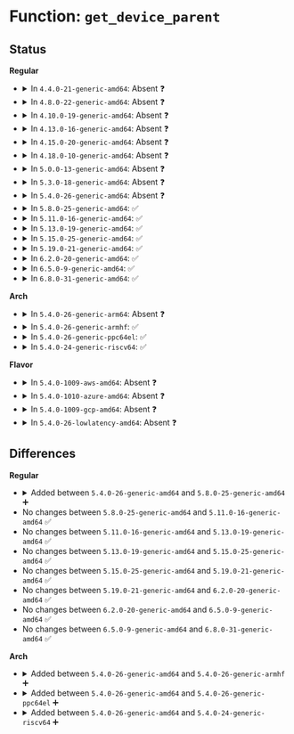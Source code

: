 # Function: <code>get_device_parent</code>

## Status
<b>Regular</b>
<ul>
<li>
<details>
<summary>In <code>4.4.0-21-generic-amd64</code>: Absent ❓</summary>

```json
{
  "name": "get_device_parent",
  "collision_type": "Unique Static",
  "inline_type": "Selective",
  "funcs": [
    {
      "addr": 18446744071584380080,
      "name": "get_device_parent",
      "external": false,
      "loc": "drivers/base/core.c:779",
      "file": "drivers/base/core.c",
      "inline": "not declared, inlined",
      "caller_inline": [],
      "caller_func": [
        "drivers/base/core.c:device_move",
        "drivers/base/core.c:device_move",
        "drivers/base/core.c:device_add",
        "drivers/base/core.c:device_add"
      ]
    }
  ],
  "symbols": [
    {
      "addr": 18446744071584380080,
      "name": "get_device_parent.isra.19",
      "section": ".text",
      "bind": "STB_LOCAL",
      "size": 450
    }
  ]
}
```
</details>
</li>
<li>
<details>
<summary>In <code>4.8.0-22-generic-amd64</code>: Absent ❓</summary>

```json
{
  "name": "get_device_parent",
  "collision_type": "Unique Static",
  "inline_type": "Selective",
  "funcs": [
    {
      "addr": 18446744071584715296,
      "name": "get_device_parent",
      "external": false,
      "loc": "drivers/base/core.c:779",
      "file": "drivers/base/core.c",
      "inline": "not declared, inlined",
      "caller_inline": [],
      "caller_func": [
        "drivers/base/core.c:device_move",
        "drivers/base/core.c:device_add",
        "drivers/base/core.c:device_add"
      ]
    }
  ],
  "symbols": [
    {
      "addr": 18446744071584715296,
      "name": "get_device_parent.isra.19",
      "section": ".text",
      "bind": "STB_LOCAL",
      "size": 450
    }
  ]
}
```
</details>
</li>
<li>
<details>
<summary>In <code>4.10.0-19-generic-amd64</code>: Absent ❓</summary>

```json
{
  "name": "get_device_parent",
  "collision_type": "Unique Static",
  "inline_type": "Selective",
  "funcs": [
    {
      "addr": 18446744071584901728,
      "name": "get_device_parent",
      "external": false,
      "loc": "drivers/base/core.c:1348",
      "file": "drivers/base/core.c",
      "inline": "not declared, inlined",
      "caller_inline": [],
      "caller_func": [
        "drivers/base/core.c:device_move",
        "drivers/base/core.c:device_add",
        "drivers/base/core.c:device_add"
      ]
    }
  ],
  "symbols": [
    {
      "addr": 18446744071584901728,
      "name": "get_device_parent.isra.22",
      "section": ".text",
      "bind": "STB_LOCAL",
      "size": 450
    }
  ]
}
```
</details>
</li>
<li>
<details>
<summary>In <code>4.13.0-16-generic-amd64</code>: Absent ❓</summary>

```json
{
  "name": "get_device_parent",
  "collision_type": "Unique Static",
  "inline_type": "Selective",
  "funcs": [
    {
      "addr": 18446744071584987136,
      "name": "get_device_parent",
      "external": false,
      "loc": "drivers/base/core.c:1346",
      "file": "drivers/base/core.c",
      "inline": "not declared, inlined",
      "caller_inline": [],
      "caller_func": [
        "drivers/base/core.c:device_move",
        "drivers/base/core.c:device_add",
        "drivers/base/core.c:device_add"
      ]
    }
  ],
  "symbols": [
    {
      "addr": 18446744071584987136,
      "name": "get_device_parent.isra.24",
      "section": ".text",
      "bind": "STB_LOCAL",
      "size": 442
    }
  ]
}
```
</details>
</li>
<li>
<details>
<summary>In <code>4.15.0-20-generic-amd64</code>: Absent ❓</summary>

```json
{
  "name": "get_device_parent",
  "collision_type": "Unique Static",
  "inline_type": "Selective",
  "funcs": [
    {
      "addr": 18446744071585409072,
      "name": "get_device_parent",
      "external": false,
      "loc": "drivers/base/core.c:1481",
      "file": "drivers/base/core.c",
      "inline": "not declared, inlined",
      "caller_inline": [],
      "caller_func": [
        "drivers/base/core.c:device_move",
        "drivers/base/core.c:device_add",
        "drivers/base/core.c:device_add"
      ]
    }
  ],
  "symbols": [
    {
      "addr": 18446744071585409072,
      "name": "get_device_parent.isra.26",
      "section": ".text",
      "bind": "STB_LOCAL",
      "size": 442
    }
  ]
}
```
</details>
</li>
<li>
<details>
<summary>In <code>4.18.0-10-generic-amd64</code>: Absent ❓</summary>

```json
{
  "name": "get_device_parent",
  "collision_type": "Unique Static",
  "inline_type": "Selective",
  "funcs": [
    {
      "addr": 18446744071585654640,
      "name": "get_device_parent",
      "external": false,
      "loc": "drivers/base/core.c:1523",
      "file": "drivers/base/core.c",
      "inline": "not declared, inlined",
      "caller_inline": [],
      "caller_func": [
        "drivers/base/core.c:device_move",
        "drivers/base/core.c:device_move",
        "drivers/base/core.c:device_add"
      ]
    }
  ],
  "symbols": [
    {
      "addr": 18446744071585654640,
      "name": "get_device_parent.isra.30",
      "section": ".text",
      "bind": "STB_LOCAL",
      "size": 452
    }
  ]
}
```
</details>
</li>
<li>
<details>
<summary>In <code>5.0.0-13-generic-amd64</code>: Absent ❓</summary>

```json
{
  "name": "get_device_parent",
  "collision_type": "Unique Static",
  "inline_type": "Selective",
  "funcs": [
    {
      "addr": 18446744071585784336,
      "name": "get_device_parent",
      "external": false,
      "loc": "drivers/base/core.c:1597",
      "file": "drivers/base/core.c",
      "inline": "not declared, inlined",
      "caller_inline": [],
      "caller_func": [
        "drivers/base/core.c:device_move",
        "drivers/base/core.c:device_move",
        "drivers/base/core.c:device_add"
      ]
    }
  ],
  "symbols": [
    {
      "addr": 18446744071585784336,
      "name": "get_device_parent.isra.32",
      "section": ".text",
      "bind": "STB_LOCAL",
      "size": 453
    }
  ]
}
```
</details>
</li>
<li>
<details>
<summary>In <code>5.3.0-18-generic-amd64</code>: Absent ❓</summary>

```json
{
  "name": "get_device_parent",
  "collision_type": "Unique Static",
  "inline_type": "Selective",
  "funcs": [
    {
      "addr": 18446744071586015200,
      "name": "get_device_parent",
      "external": false,
      "loc": "drivers/base/core.c:1745",
      "file": "drivers/base/core.c",
      "inline": "not declared, inlined",
      "caller_inline": [],
      "caller_func": [
        "drivers/base/core.c:device_move",
        "drivers/base/core.c:device_move",
        "drivers/base/core.c:device_add"
      ]
    }
  ],
  "symbols": [
    {
      "addr": 18446744071586015200,
      "name": "get_device_parent.isra.0",
      "section": ".text",
      "bind": "STB_LOCAL",
      "size": 417
    }
  ]
}
```
</details>
</li>
<li>
<details>
<summary>In <code>5.4.0-26-generic-amd64</code>: Absent ❓</summary>

```json
{
  "name": "get_device_parent",
  "collision_type": "Unique Static",
  "inline_type": "Selective",
  "funcs": [
    {
      "addr": 18446744071586162912,
      "name": "get_device_parent",
      "external": false,
      "loc": "drivers/base/core.c:1782",
      "file": "drivers/base/core.c",
      "inline": "not declared, inlined",
      "caller_inline": [],
      "caller_func": [
        "drivers/base/core.c:device_move",
        "drivers/base/core.c:device_move",
        "drivers/base/core.c:device_add"
      ]
    }
  ],
  "symbols": [
    {
      "addr": 18446744071586162912,
      "name": "get_device_parent.isra.0",
      "section": ".text",
      "bind": "STB_LOCAL",
      "size": 417
    }
  ]
}
```
</details>
</li>
<li>
<details>
<summary>In <code>5.8.0-25-generic-amd64</code>: ✅</summary>

```c
struct kobject * get_device_parent(struct device * dev, struct device * parent)
```

```json
{
  "name": "get_device_parent",
  "collision_type": "Unique Static",
  "inline_type": "No",
  "funcs": [
    {
      "addr": 18446744071586921232,
      "name": "get_device_parent",
      "external": false,
      "loc": "drivers/base/core.c:2262",
      "file": "drivers/base/core.c",
      "inline": "seen, unknown",
      "caller_inline": [],
      "caller_func": [
        "drivers/base/core.c:device_move",
        "drivers/base/core.c:device_move",
        "drivers/base/core.c:device_add"
      ]
    }
  ],
  "symbols": [
    {
      "addr": 18446744071586921232,
      "name": "get_device_parent",
      "section": ".text",
      "bind": "STB_LOCAL",
      "size": 434
    }
  ]
}
```
</details>
</li>
<li>
<details>
<summary>In <code>5.11.0-16-generic-amd64</code>: ✅</summary>

```c
struct kobject * get_device_parent(struct device * dev, struct device * parent)
```

```json
{
  "name": "get_device_parent",
  "collision_type": "Unique Static",
  "inline_type": "No",
  "funcs": [
    {
      "addr": 18446744071587005856,
      "name": "get_device_parent",
      "external": false,
      "loc": "drivers/base/core.c:2671",
      "file": "drivers/base/core.c",
      "inline": "seen, unknown",
      "caller_inline": [],
      "caller_func": [
        "drivers/base/core.c:device_move",
        "drivers/base/core.c:device_move",
        "drivers/base/core.c:device_add"
      ]
    }
  ],
  "symbols": [
    {
      "addr": 18446744071587005856,
      "name": "get_device_parent",
      "section": ".text",
      "bind": "STB_LOCAL",
      "size": 434
    }
  ]
}
```
</details>
</li>
<li>
<details>
<summary>In <code>5.13.0-19-generic-amd64</code>: ✅</summary>

```c
struct kobject * get_device_parent(struct device * dev, struct device * parent)
```

```json
{
  "name": "get_device_parent",
  "collision_type": "Unique Static",
  "inline_type": "No",
  "funcs": [
    {
      "addr": 18446744071586890112,
      "name": "get_device_parent",
      "external": false,
      "loc": "drivers/base/core.c:2889",
      "file": "drivers/base/core.c",
      "inline": "seen, unknown",
      "caller_inline": [],
      "caller_func": [
        "drivers/base/core.c:device_move",
        "drivers/base/core.c:device_move",
        "drivers/base/core.c:device_add"
      ]
    }
  ],
  "symbols": [
    {
      "addr": 18446744071586890112,
      "name": "get_device_parent",
      "section": ".text",
      "bind": "STB_LOCAL",
      "size": 434
    }
  ]
}
```
</details>
</li>
<li>
<details>
<summary>In <code>5.15.0-25-generic-amd64</code>: ✅</summary>

```c
struct kobject * get_device_parent(struct device * dev, struct device * parent)
```

```json
{
  "name": "get_device_parent",
  "collision_type": "Unique Static",
  "inline_type": "No",
  "funcs": [
    {
      "addr": 18446744071587451696,
      "name": "get_device_parent",
      "external": false,
      "loc": "drivers/base/core.c:2957",
      "file": "drivers/base/core.c",
      "inline": "seen, unknown",
      "caller_inline": [],
      "caller_func": [
        "drivers/base/core.c:device_move",
        "drivers/base/core.c:device_move",
        "drivers/base/core.c:device_add"
      ]
    }
  ],
  "symbols": [
    {
      "addr": 18446744071587451696,
      "name": "get_device_parent",
      "section": ".text",
      "bind": "STB_LOCAL",
      "size": 434
    }
  ]
}
```
</details>
</li>
<li>
<details>
<summary>In <code>5.19.0-21-generic-amd64</code>: ✅</summary>

```c
struct kobject * get_device_parent(struct device * dev, struct device * parent)
```

```json
{
  "name": "get_device_parent",
  "collision_type": "Unique Static",
  "inline_type": "No",
  "funcs": [
    {
      "addr": 18446744071588768384,
      "name": "get_device_parent",
      "external": false,
      "loc": "drivers/base/core.c:2975",
      "file": "drivers/base/core.c",
      "inline": "seen, unknown",
      "caller_inline": [],
      "caller_func": [
        "drivers/base/core.c:device_move",
        "drivers/base/core.c:device_move",
        "drivers/base/core.c:device_add",
        "drivers/base/core.c:device_add"
      ]
    }
  ],
  "symbols": [
    {
      "addr": 18446744071588768384,
      "name": "get_device_parent",
      "section": ".text",
      "bind": "STB_LOCAL",
      "size": 486
    }
  ]
}
```
</details>
</li>
<li>
<details>
<summary>In <code>6.2.0-20-generic-amd64</code>: ✅</summary>

```c
struct kobject * get_device_parent(struct device * dev, struct device * parent)
```

```json
{
  "name": "get_device_parent",
  "collision_type": "Unique Static",
  "inline_type": "No",
  "funcs": [
    {
      "addr": 18446744071590262368,
      "name": "get_device_parent",
      "external": false,
      "loc": "drivers/base/core.c:3173",
      "file": "drivers/base/core.c",
      "inline": "seen, unknown",
      "caller_inline": [],
      "caller_func": [
        "drivers/base/core.c:device_move",
        "drivers/base/core.c:device_move",
        "drivers/base/core.c:device_add",
        "drivers/base/core.c:device_add"
      ]
    }
  ],
  "symbols": [
    {
      "addr": 18446744071590262368,
      "name": "get_device_parent",
      "section": ".text",
      "bind": "STB_LOCAL",
      "size": 486
    }
  ]
}
```
</details>
</li>
<li>
<details>
<summary>In <code>6.5.0-9-generic-amd64</code>: ✅</summary>

```c
struct kobject * get_device_parent(struct device * dev, struct device * parent)
```

```json
{
  "name": "get_device_parent",
  "collision_type": "Unique Static",
  "inline_type": "No",
  "funcs": [
    {
      "addr": 18446744071590582624,
      "name": "get_device_parent",
      "external": false,
      "loc": "drivers/base/core.c:3179",
      "file": "drivers/base/core.c",
      "inline": "seen, unknown",
      "caller_inline": [],
      "caller_func": [
        "drivers/base/core.c:device_move",
        "drivers/base/core.c:device_move",
        "drivers/base/core.c:device_add",
        "drivers/base/core.c:device_add"
      ]
    }
  ],
  "symbols": [
    {
      "addr": 18446744071590582624,
      "name": "get_device_parent",
      "section": ".text",
      "bind": "STB_LOCAL",
      "size": 474
    }
  ]
}
```
</details>
</li>
<li>
<details>
<summary>In <code>6.8.0-31-generic-amd64</code>: ✅</summary>

```c
struct kobject * get_device_parent(struct device * dev, struct device * parent)
```

```json
{
  "name": "get_device_parent",
  "collision_type": "Unique Static",
  "inline_type": "No",
  "funcs": [
    {
      "addr": 18446744071590941232,
      "name": "get_device_parent",
      "external": false,
      "loc": "drivers/base/core.c:3192",
      "file": "drivers/base/core.c",
      "inline": "seen, unknown",
      "caller_inline": [],
      "caller_func": [
        "drivers/base/core.c:device_move",
        "drivers/base/core.c:device_move",
        "drivers/base/core.c:device_add",
        "drivers/base/core.c:device_add"
      ]
    }
  ],
  "symbols": [
    {
      "addr": 18446744071590941232,
      "name": "get_device_parent",
      "section": ".text",
      "bind": "STB_LOCAL",
      "size": 521
    }
  ]
}
```
</details>
</li>
</ul>
<b>Arch</b>
<ul>
<li>
<details>
<summary>In <code>5.4.0-26-generic-arm64</code>: Absent ❓</summary>

```json
{
  "name": "get_device_parent",
  "collision_type": "Unique Static",
  "inline_type": "Selective",
  "funcs": [
    {
      "addr": 18446603336498958048,
      "name": "get_device_parent",
      "external": false,
      "loc": "drivers/base/core.c:1782",
      "file": "drivers/base/core.c",
      "inline": "not declared, inlined",
      "caller_inline": [],
      "caller_func": [
        "drivers/base/core.c:device_move",
        "drivers/base/core.c:device_move",
        "drivers/base/core.c:device_add"
      ]
    }
  ],
  "symbols": [
    {
      "addr": 18446603336498958048,
      "name": "get_device_parent.isra.0",
      "section": ".text",
      "bind": "STB_LOCAL",
      "size": 500
    }
  ]
}
```
</details>
</li>
<li>
<details>
<summary>In <code>5.4.0-26-generic-armhf</code>: ✅</summary>

```c
struct kobject * get_device_parent(struct device * dev, struct device * parent)
```

```json
{
  "name": "get_device_parent",
  "collision_type": "Unique Static",
  "inline_type": "No",
  "funcs": [
    {
      "addr": 3231523988,
      "name": "get_device_parent",
      "external": false,
      "loc": "drivers/base/core.c:1782",
      "file": "drivers/base/core.c",
      "inline": "seen, unknown",
      "caller_inline": [],
      "caller_func": [
        "drivers/base/core.c:device_move",
        "drivers/base/core.c:device_move",
        "drivers/base/core.c:device_add"
      ]
    }
  ],
  "symbols": [
    {
      "addr": 3231523988,
      "name": "get_device_parent",
      "section": ".text",
      "bind": "STB_LOCAL",
      "size": 440
    }
  ]
}
```
</details>
</li>
<li>
<details>
<summary>In <code>5.4.0-26-generic-ppc64el</code>: ✅</summary>

```c
struct kobject * get_device_parent(struct device * dev, struct device * parent)
```

```json
{
  "name": "get_device_parent",
  "collision_type": "Unique Static",
  "inline_type": "No",
  "funcs": [
    {
      "addr": 13835058055292102336,
      "name": "get_device_parent",
      "external": false,
      "loc": "drivers/base/core.c:1782",
      "file": "drivers/base/core.c",
      "inline": "seen, unknown",
      "caller_inline": [],
      "caller_func": [
        "drivers/base/core.c:device_move",
        "drivers/base/core.c:device_move",
        "drivers/base/core.c:device_add"
      ]
    }
  ],
  "symbols": [
    {
      "addr": 13835058055292102336,
      "name": "get_device_parent",
      "section": ".text",
      "bind": "STB_LOCAL",
      "size": 636
    }
  ]
}
```
</details>
</li>
<li>
<details>
<summary>In <code>5.4.0-24-generic-riscv64</code>: ✅</summary>

```c
struct kobject * get_device_parent(struct device * dev, struct device * parent)
```

```json
{
  "name": "get_device_parent",
  "collision_type": "Unique Static",
  "inline_type": "No",
  "funcs": [
    {
      "addr": 18446743936276340002,
      "name": "get_device_parent",
      "external": false,
      "loc": "drivers/base/core.c:1782",
      "file": "drivers/base/core.c",
      "inline": "seen, unknown",
      "caller_inline": [],
      "caller_func": [
        "drivers/base/core.c:device_move",
        "drivers/base/core.c:device_move",
        "drivers/base/core.c:device_add"
      ]
    }
  ],
  "symbols": [
    {
      "addr": 18446743936276340002,
      "name": "get_device_parent",
      "section": ".text",
      "bind": "STB_LOCAL",
      "size": 412
    }
  ]
}
```
</details>
</li>
</ul>
<b>Flavor</b>
<ul>
<li>
<details>
<summary>In <code>5.4.0-1009-aws-amd64</code>: Absent ❓</summary>

```json
{
  "name": "get_device_parent",
  "collision_type": "Unique Static",
  "inline_type": "Selective",
  "funcs": [
    {
      "addr": 18446744071585923280,
      "name": "get_device_parent",
      "external": false,
      "loc": "drivers/base/core.c:1782",
      "file": "drivers/base/core.c",
      "inline": "not declared, inlined",
      "caller_inline": [],
      "caller_func": [
        "drivers/base/core.c:device_move",
        "drivers/base/core.c:device_move",
        "drivers/base/core.c:device_add"
      ]
    }
  ],
  "symbols": [
    {
      "addr": 18446744071585923280,
      "name": "get_device_parent.isra.0",
      "section": ".text",
      "bind": "STB_LOCAL",
      "size": 417
    }
  ]
}
```
</details>
</li>
<li>
<details>
<summary>In <code>5.4.0-1010-azure-amd64</code>: Absent ❓</summary>

```json
{
  "name": "get_device_parent",
  "collision_type": "Unique Static",
  "inline_type": "Selective",
  "funcs": [
    {
      "addr": 18446744071585772416,
      "name": "get_device_parent",
      "external": false,
      "loc": "drivers/base/core.c:1782",
      "file": "drivers/base/core.c",
      "inline": "not declared, inlined",
      "caller_inline": [],
      "caller_func": [
        "drivers/base/core.c:device_move",
        "drivers/base/core.c:device_move",
        "drivers/base/core.c:device_add"
      ]
    }
  ],
  "symbols": [
    {
      "addr": 18446744071585772416,
      "name": "get_device_parent.isra.0",
      "section": ".text",
      "bind": "STB_LOCAL",
      "size": 417
    }
  ]
}
```
</details>
</li>
<li>
<details>
<summary>In <code>5.4.0-1009-gcp-amd64</code>: Absent ❓</summary>

```json
{
  "name": "get_device_parent",
  "collision_type": "Unique Static",
  "inline_type": "Selective",
  "funcs": [
    {
      "addr": 18446744071586112928,
      "name": "get_device_parent",
      "external": false,
      "loc": "drivers/base/core.c:1782",
      "file": "drivers/base/core.c",
      "inline": "not declared, inlined",
      "caller_inline": [],
      "caller_func": [
        "drivers/base/core.c:device_move",
        "drivers/base/core.c:device_move",
        "drivers/base/core.c:device_add"
      ]
    }
  ],
  "symbols": [
    {
      "addr": 18446744071586112928,
      "name": "get_device_parent.isra.0",
      "section": ".text",
      "bind": "STB_LOCAL",
      "size": 417
    }
  ]
}
```
</details>
</li>
<li>
<details>
<summary>In <code>5.4.0-26-lowlatency-amd64</code>: Absent ❓</summary>

```json
{
  "name": "get_device_parent",
  "collision_type": "Unique Static",
  "inline_type": "Selective",
  "funcs": [
    {
      "addr": 18446744071586220736,
      "name": "get_device_parent",
      "external": false,
      "loc": "drivers/base/core.c:1782",
      "file": "drivers/base/core.c",
      "inline": "not declared, inlined",
      "caller_inline": [],
      "caller_func": [
        "drivers/base/core.c:device_move",
        "drivers/base/core.c:device_move",
        "drivers/base/core.c:device_add"
      ]
    }
  ],
  "symbols": [
    {
      "addr": 18446744071586220736,
      "name": "get_device_parent.isra.0",
      "section": ".text",
      "bind": "STB_LOCAL",
      "size": 426
    }
  ]
}
```
</details>
</li>
</ul>

## Differences
<b>Regular</b>
<ul>
<li>
<details>
<summary>Added between <code>5.4.0-26-generic-amd64</code> and <code>5.8.0-25-generic-amd64</code> ➕</summary>

```c
struct kobject * get_device_parent(struct device * dev, struct device * parent)
```
</details>
</li>
<li>
No changes between <code>5.8.0-25-generic-amd64</code> and <code>5.11.0-16-generic-amd64</code> ✅
</li>
<li>
No changes between <code>5.11.0-16-generic-amd64</code> and <code>5.13.0-19-generic-amd64</code> ✅
</li>
<li>
No changes between <code>5.13.0-19-generic-amd64</code> and <code>5.15.0-25-generic-amd64</code> ✅
</li>
<li>
No changes between <code>5.15.0-25-generic-amd64</code> and <code>5.19.0-21-generic-amd64</code> ✅
</li>
<li>
No changes between <code>5.19.0-21-generic-amd64</code> and <code>6.2.0-20-generic-amd64</code> ✅
</li>
<li>
No changes between <code>6.2.0-20-generic-amd64</code> and <code>6.5.0-9-generic-amd64</code> ✅
</li>
<li>
No changes between <code>6.5.0-9-generic-amd64</code> and <code>6.8.0-31-generic-amd64</code> ✅
</li>
</ul>
<b>Arch</b>
<ul>
<li>
<details>
<summary>Added between <code>5.4.0-26-generic-amd64</code> and <code>5.4.0-26-generic-armhf</code> ➕</summary>

```c
struct kobject * get_device_parent(struct device * dev, struct device * parent)
```
</details>
</li>
<li>
<details>
<summary>Added between <code>5.4.0-26-generic-amd64</code> and <code>5.4.0-26-generic-ppc64el</code> ➕</summary>

```c
struct kobject * get_device_parent(struct device * dev, struct device * parent)
```
</details>
</li>
<li>
<details>
<summary>Added between <code>5.4.0-26-generic-amd64</code> and <code>5.4.0-24-generic-riscv64</code> ➕</summary>

```c
struct kobject * get_device_parent(struct device * dev, struct device * parent)
```
</details>
</li>
</ul>
